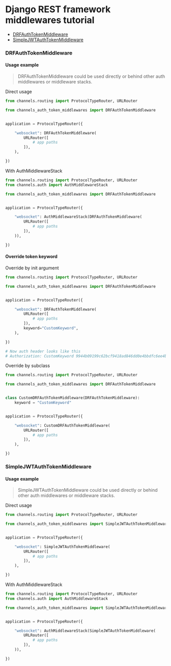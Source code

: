 # Django REST framework middlewares tutorial

- [DRFAuthTokenMiddleware](#drfauthtokenmiddleware)
- [SimpleJWTAuthTokenMiddleware](#simplejwtauthtokenmiddleware)


### DRFAuthTokenMiddleware

#### Usage example

> DRFAuthTokenMiddleware could be used directly or behind other auth middlewares or middleware stacks.

Direct usage

```python
from channels.routing import ProtocolTypeRouter, URLRouter

from channels_auth_token_middlewares import DRFAuthTokenMiddleware


application = ProtocolTypeRouter({

    "websocket": DRFAuthTokenMiddleware(
        URLRouter([
            # app paths
        ]),
    ),

})
```

With AuthMiddlewareStack

```python
from channels.routing import ProtocolTypeRouter, URLRouter
from channels.auth import AuthMiddlewareStack

from channels_auth_token_middlewares import DRFAuthTokenMiddleware


application = ProtocolTypeRouter({

    "websocket": AuthMiddlewareStack(DRFAuthTokenMiddleware(
        URLRouter([
            # app paths
        ]),
    )),

})
```

#### Override token keyword

Override by init argument

```python
from channels.routing import ProtocolTypeRouter, URLRouter

from channels_auth_token_middlewares import DRFAuthTokenMiddleware


application = ProtocolTypeRouter({

    "websocket": DRFAuthTokenMiddleware(
        URLRouter([
            # app paths
        ]),
        keyword="CustomKeyword",
    ),

})

# Now auth header looks like this
# Authorization: CustomKeyword 9944b09199c62bcf9418ad846dd0e4bbdfc6ee4b
```

Override by subclass

```python
from channels.routing import ProtocolTypeRouter, URLRouter

from channels_auth_token_middlewares import DRFAuthTokenMiddleware


class CustomDRFAuthTokenMiddleware(DRFAuthTokenMiddleware):
    keyword = "CustomKeyword"


application = ProtocolTypeRouter({

    "websocket": CustomDRFAuthTokenMiddleware(
        URLRouter([
            # app paths
        ]),
    ),

})
```


### SimpleJWTAuthTokenMiddleware

#### Usage example

> SimpleJWTAuthTokenMiddleware could be used directly or behind other auth middlewares or middleware stacks.

Direct usage

```python
from channels.routing import ProtocolTypeRouter, URLRouter

from channels_auth_token_middlewares import SimpleJWTAuthTokenMiddleware


application = ProtocolTypeRouter({

    "websocket": SimpleJWTAuthTokenMiddleware(
        URLRouter([
            # app paths
        ]),
    ),

})
```

With AuthMiddlewareStack

```python
from channels.routing import ProtocolTypeRouter, URLRouter
from channels.auth import AuthMiddlewareStack

from channels_auth_token_middlewares import SimpleJWTAuthTokenMiddleware


application = ProtocolTypeRouter({

    "websocket": AuthMiddlewareStack(SimpleJWTAuthTokenMiddleware(
        URLRouter([
            # app paths
        ]),
    )),

})
```
